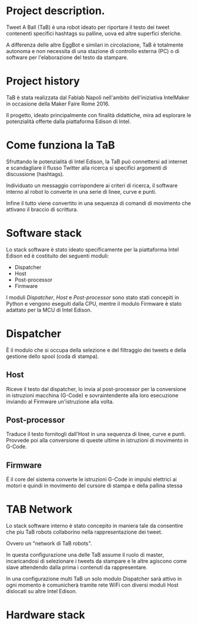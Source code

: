 # Project description.
Tweet A Ball (TaB) è una robot  ideato per riportare il testo dei tweet contenenti  specifici hashtags su palline, uova ed altre superfici sferiche.

A differenza delle altre EggBot e similari in circolazione, TaB è totalmente autonoma e non necessita di una stazione di controllo esterna (PC) o di software per l'elaborazione del testo da stampare. 

# Project history
TaB è stata realizzata dal Fablab Napoli nell'ambito dell'iniziativa IntelMaker in occasione della Maker Faire Rome 2016.

Il progetto, ideato principalmente con finalità didattiche, mira ad esplorare le potenzialità offerte dalla piattaforma Edison di Intel.

# Come funziona la TaB
Sfruttando le potenzialità di Intel Edison, la TaB può connettersi ad internet e scandagliare il flusso Twitter alla ricerca si specifici argomenti di discussione (hashtags).

Individuato un messaggio corrispondere ai criteri di ricerca, il software interno al robot lo converte in una serie di linee, curve e punti.

Infine il tutto viene convertito in una sequenza di comandi di movimento che attivano il braccio di scrittura.



# Software stack
Lo stack software è stato ideato specificamente per la piattaforma Intel Edison ed è costituito dei seguenti moduli:

* Dispatcher
* Host
* Post-processor
* Firmware

I moduli *Dispatcher*, *Host* e *Post-processor* sono stato stati concepiti in Python e vengono eseguiti dalla CPU,  mentre il modulo Firmware è stato adattato per la MCU di Intel Edison.


# Dispatcher
È il modulo che si occupa della selezione e del filtraggio dei tweets e della gestione dello spool (coda di stampa). 

## Host
Riceve il testo dal dispatcher, lo invia al post-processor per la conversione in istruzioni macchina (G-Code) e sovraintendente alla loro esecuzione inviando al Firmware un'istruzione alla volta.

## Post-processor
Traduce il testo fornitogli dall'Host in una sequenza di linee, curve e punti. Provvede poi alla conversione di queste ultime in istruzioni di movimento in G-Code.

## Firmware
É il core del sistema converte le istruzioni G-Code in impulsi elettrici ai motori e quindi in movimento del cursore di stampa e della pallina stessa

# TAB Network
Lo stack software interno è stato concepito in maniera tale da consentire che piu TaB robots collaborino nella rappresentazione dei tweet.

Ovvero un "network di TaB robots".

In questa configurazione una delle TaB assume il ruolo di master,  incaricandosi di selezionare i tweets da stampare e le altre agiscono come slave attendendo dalla prima i contenuti da rappresentare.

In una configurazione multi TaB un solo modulo Dispatcher sarà attivo in ogni momento è comunicherà tramite rete WiFi con diversi moduli Host dislocati su altre Intel Edison.

# Hardware stack

